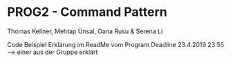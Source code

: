 # PROG2 - Command Pattern

Thomas Kellner, Mehtap Ünsal, Oana Rusu & Serena Li

Code Beispiel
Erklärung im ReadMe vom Program
Deadline 23.4.2019 23:55
--> einer aus der Gruppe erklärt